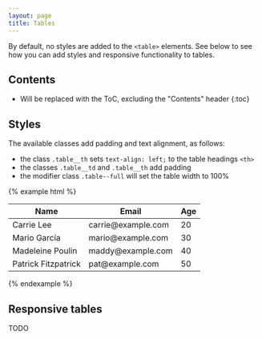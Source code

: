 ```yaml
---
layout: page
title: Tables
---
```


By default, no styles are added to the `<table>` elements. See below to see how you can add styles and responsive functionality to tables.

## Contents

* Will be replaced with the ToC, excluding the "Contents" header
{:toc}


## Styles

The available classes add padding and text alignment, as follows:

- the class `.table__th` sets `text-align: left;` to the table headings `<th>`
- the classes `.table__td` and `.table__th` add padding
- the modifier class `.table--full` will set the table width to 100%

{% example html %}
<table class="table table--full">
  <thead>
    <tr>
      <th class="table__th">Name</th>
      <th class="table__th">Email</th>
      <th class="table__th">Age</th>
    </tr>
  </thead>
  <tbody>
    <tr>
      <td class="table__td">Carrie Lee</td>
      <td class="table__td">carrie@example.com</td>
      <td class="table__td">20</td>
    </tr>
    <tr>
      <td class="table__td">Mario García</td>
      <td class="table__td">mario@example.com</td>
      <td class="table__td">30</td>
    </tr>
    <tr>
      <td class="table__td">Madeleine Poulin</td>
      <td class="table__td">maddy@example.com</td>
      <td class="table__td">40</td>
    </tr>
    <tr>
      <td class="table__td">Patrick Fitzpatrick</td>
      <td class="table__td">pat@example.com</td>
      <td class="table__td">50</td>
    </tr>
  </tbody>
</table>
{% endexample %}


## Responsive tables

TODO
